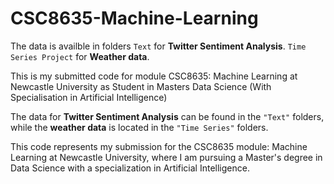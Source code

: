 # CSC8635-Machine-Learning

The data is availble in folders `Text` for **Twitter Sentiment Analysis**. `Time Series Project` for **Weather data**.

This is my submitted code for module CSC8635: Machine Learning at Newcastle University as Student in Masters Data Science (With Specialisation in Artificial Intelligence)

The data for **Twitter Sentiment Analysis** can be found in the `"Text"` folders, while the **weather data** is located in the `"Time Series"` folders.

This code represents my submission for the CSC8635 module: Machine Learning at Newcastle University, where I am pursuing a Master's degree in Data Science with a specialization in Artificial Intelligence.
